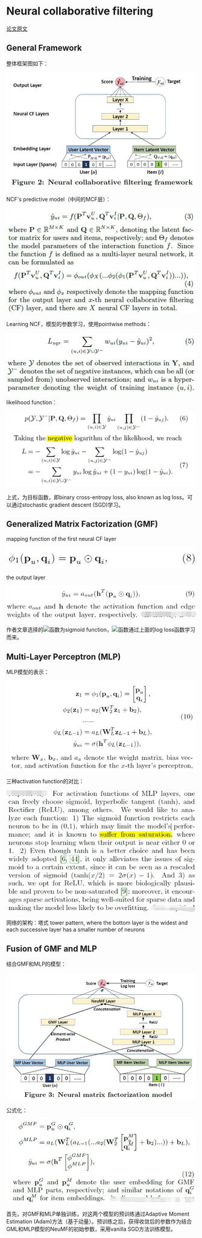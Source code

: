 # Neural collaborative filtering

[论文原文](https://github.com/chenboability/RecommenderSystem-Paper/blob/master/Deep%20Learning/paper/ncf.pdf)

## General Framework

整体框架图如下：

![](res/fw.jpg)

NCF's predictive model（中间的MCF层）：

![](res/1.jpg)

Learning NCF，模型的参数学习，使用pointwise methods：

![](res/2.jpg)

likelihood function：

![](res/3.jpg)

上式，为目标函数，即binary cross-entropy loss, also known as log loss。可以通过stochastic gradient descent (SGD)学习。

## Generalized Matrix Factorization (GMF)

mapping function of the first neural CF layer

![](res/4.jpg)

the output layer

![](res/5.jpg)

作者文章选择的![](http://latex.codecogs.com/gif.latex?\{a_{out}})函数为sigmoid function，![](http://latex.codecogs.com/gif.latex?\{h_T})函数通过上面的log loss函数学习而来。

## Multi-Layer Perceptron (MLP)

MLP模型的表示：

![](res/6.jpg)

三种activation function的对比：

![](res/7.jpg)

网络的架构：塔式
tower pattern, where the bottom layer is the
widest and each successive layer has a smaller number of
neurons

## Fusion of GMF and MLP

结合GMF和MLP的模型：

![](res/neumf.jpg)

公式化：

![](res/8.jpg)

首先，对GMF和MLP单独训练，对这两个模型的预训练通过Adaptive Moment Estimation (Adam)方法（基于动量）。预训练之后，获得收敛后的参数作为结合GML和MLP模型的NeuMF的初始参数，采用vanilla SGD方法训练模型。

